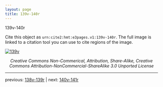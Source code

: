 ```yaml
---
layout: page
title: 139v-140r
---
```


139v-140r

Cite this object as `urn:cite2:hmt:e3pages.v1:139v-140r`.  The full image is linked to a citation tool you can use to cite regions of the image.

[![139v](http://www.homermultitext.org/iipsrv?IIIF=/project/homer/pyramidal/deepzoom/hmt/e3bifolio/v1/E3_139v_140r.tif/full/800,/0/default.jpg)](http://www.homermultitext.org/ict2/?urn=urn:cite2:hmt:e3bifolio.v1:E3_139v_140r) 

<p style="text-align: center; font-style: italic;">Creative Commons Non-Commerical, Attribution, Share-Alike, Creative Commons Attribution-NonCommercial-ShareAlike 3.0 Unported License</p>

---

previous: [138v-139r](../138v-139r/) | next: [140v-141r](../140v-141r/)